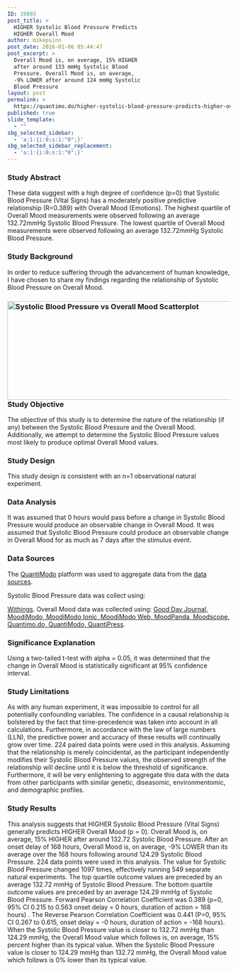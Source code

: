 ```yaml
---
ID: 19893
post_title: >
  HIGHER Systolic Blood Pressure Predicts
  HIGHER Overall Mood
author: mikepsinn
post_date: 2016-01-06 05:44:47
post_excerpt: >
  Overall Mood is, on average, 15% HIGHER
  after around 133 mmHg Systolic Blood
  Pressure. Overall Mood is, on average,
  -9% LOWER after around 124 mmHg Systolic
  Blood Pressure
layout: post
permalink: >
  https://quantimo.do/higher-systolic-blood-pressure-predicts-higher-overall-mood/
published: true
slide_template:
  - ""
sbg_selected_sidebar:
  - 'a:1:{i:0;s:1:"0";}'
sbg_selected_sidebar_replacement:
  - 'a:1:{i:0;s:1:"0";}'
---
```

### Study Abstract

<p class="ng-binding">
  These data suggest with a high degree of confidence (p=0) that Systolic Blood Pressure (Vital Signs) has a moderately positive predictive relationship (R=0.389) with Overall Mood (Emotions). The highest quartile of Overall Mood measurements were observed following an average 132.72mmHg Systolic Blood Pressure. The lowest quartile of Overall Mood measurements were observed following an average 132.72mmHg Systolic Blood Pressure.
</p>

### Study Background

<p class="ng-binding">
  In order to reduce suffering through the advancement of human knowledge, I have chosen to share my findings regarding the relationship of Systolic Blood Pressure on Overall Mood.
</p>

### <a href="https://quantimo.do/wp-content/uploads/2016/01/Systolic-Blood-Pressure-vs-Overall-Mood-Scatterplot-e1452077056915.png" rel="attachment wp-att-19908"><img class=" wp-image-19908 alignright" src="https://quantimo.do/wp-content/uploads/2016/01/Systolic-Blood-Pressure-vs-Overall-Mood-Scatterplot-e1452077056915.png" alt="Systolic Blood Pressure vs Overall Mood Scatterplot" width="505" height="222" /></a>Study Objective

<p class="ng-binding">
  The objective of this study is to determine the nature of the relationship (if any) between the Systolic Blood Pressure and the Overall Mood. Additionally, we attempt to determine the Systolic Blood Pressure values most likely to produce optimal Overall Mood values.
</p>

### Study Design

<p class="ng-binding">
  This study design is consistent with an n=1 observational natural experiment.
</p>

### Data Analysis

<p class="ng-binding">
  It was assumed that 0 hours would pass before a change in Systolic Blood Pressure would produce an observable change in Overall Mood. It was assumed that Systolic Blood Pressure could produce an observable change in Overall Mood for as much as 7 days after the stimulus event.
</p>

### Data Sources

<p class="ng-binding">
  The <a href="https://quantimo.do/">QuantiModo</a> platform was used to aggregate data from the <a href="https://quantimo.do/data-sources">data sources</a>.
</p> Systolic Blood Pressure data was collect using: 

[Withings][1]. Overall Mood data was collected using: [Good Day Journal, MoodiModo, MoodiModo Ionic, MoodiModo Web, MoodPanda, Moodscope, Quantimo.do, QuantiModo, QuantiPress][1]. 
### Significance Explanation

<p class="ng-binding">
  Using a two-tailed t-test with alpha = 0.05, it was determined that the change in Overall Mood is statistically significant at 95% confidence interval.
</p>

### Study Limitations

<p class="ng-binding">
  As with any human experiment, it was impossible to control for all potentially confounding variables. The confidence in a causal relationship is bolstered by the fact that time-precedence was taken into account in all calculations. Furthermore, in accordance with the law of large numbers (LLN), the predictive power and accuracy of these results will continually grow over time. 224 paired data points were used in this analysis. Assuming that the relationship is merely coincidental, as the participant independently modifies their Systolic Blood Pressure values, the observed strength of the relationship will decline until it is below the threshold of significance. Furthermore, it will be very enlightening to aggregate this data with the data from other participants with similar genetic, diseasomic, environmentomic, and demographic profiles.
</p>

### Study Results

<p class="ng-binding">
  This analysis suggests that HIGHER Systolic Blood Pressure (Vital Signs) generally predicts HIGHER Overall Mood (p = 0). Overall Mood is, on average, 15% HIGHER after around 132.72 Systolic Blood Pressure. After an onset delay of 168 hours, Overall Mood is, on average, -9% LOWER than its average over the 168 hours following around 124.29 Systolic Blood Pressure. 224 data points were used in this analysis. The value for Systolic Blood Pressure changed 1097 times, effectively running 549 separate natural experiments. The top quartile outcome values are preceded by an average 132.72 mmHg of Systolic Blood Pressure. The bottom quartile outcome values are preceded by an average 124.29 mmHg of Systolic Blood Pressure. Forward Pearson Correlation Coefficient was 0.389 (p=0, 95% CI 0.215 to 0.563 onset delay = 0 hours, duration of action = 168 hours) . The Reverse Pearson Correlation Coefficient was 0.441 (P=0, 95% CI 0.267 to 0.615, onset delay = -0 hours, duration of action = -168 hours). When the Systolic Blood Pressure value is closer to 132.72 mmHg than 124.29 mmHg, the Overall Mood value which follows is, on average, 15% percent higher than its typical value. When the Systolic Blood Pressure value is closer to 124.29 mmHg than 132.72 mmHg, the Overall Mood value which follows is 0% lower than its typical value.
</p>

 [1]: https://quantimo.do/data-sources